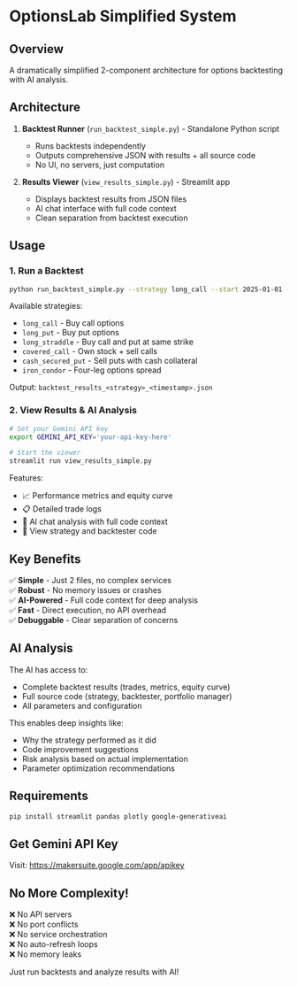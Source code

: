 # OptionsLab Simplified System

## Overview

A dramatically simplified 2-component architecture for options backtesting with AI analysis.

## Architecture

1. **Backtest Runner** (`run_backtest_simple.py`) - Standalone Python script
   - Runs backtests independently 
   - Outputs comprehensive JSON with results + all source code
   - No UI, no servers, just computation

2. **Results Viewer** (`view_results_simple.py`) - Streamlit app  
   - Displays backtest results from JSON files
   - AI chat interface with full code context
   - Clean separation from backtest execution

## Usage

### 1. Run a Backtest

```bash
python run_backtest_simple.py --strategy long_call --start 2025-01-01 --end 2025-06-30
```

Available strategies:
- `long_call` - Buy call options
- `long_put` - Buy put options  
- `long_straddle` - Buy call and put at same strike
- `covered_call` - Own stock + sell calls
- `cash_secured_put` - Sell puts with cash collateral
- `iron_condor` - Four-leg options spread

Output: `backtest_results_<strategy>_<timestamp>.json`

### 2. View Results & AI Analysis

```bash
# Set your Gemini API key
export GEMINI_API_KEY='your-api-key-here'

# Start the viewer
streamlit run view_results_simple.py
```

Features:
- 📈 Performance metrics and equity curve
- 📋 Detailed trade logs
- 🤖 AI chat analysis with full code context
- 📝 View strategy and backtester code

## Key Benefits

✅ **Simple** - Just 2 files, no complex services  
✅ **Robust** - No memory issues or crashes  
✅ **AI-Powered** - Full code context for deep analysis  
✅ **Fast** - Direct execution, no API overhead  
✅ **Debuggable** - Clear separation of concerns  

## AI Analysis

The AI has access to:
- Complete backtest results (trades, metrics, equity curve)
- Full source code (strategy, backtester, portfolio manager)
- All parameters and configuration

This enables deep insights like:
- Why the strategy performed as it did
- Code improvement suggestions
- Risk analysis based on actual implementation
- Parameter optimization recommendations

## Requirements

```bash
pip install streamlit pandas plotly google-generativeai
```

## Get Gemini API Key

Visit: https://makersuite.google.com/app/apikey

## No More Complexity!

❌ No API servers  
❌ No port conflicts  
❌ No service orchestration  
❌ No auto-refresh loops  
❌ No memory leaks  

Just run backtests and analyze results with AI!